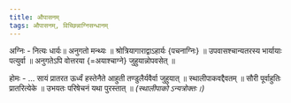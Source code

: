 ```yaml
---
title: औपासनम्
tags: औपासनम्, विच्छिन्नाग्निसन्धानम्
---
```


अग्निः - नित्यः धार्यः॥ अनुगतो मन्थ्यः ॥ श्रोत्रियागाराद्वाऽहार्यः {पचनाग्निः} ॥ उपवासश्चान्यतरस्य भार्यायाः पत्युर्वा ॥ अनुगतेऽपि वोत्तरया {=अयाश्चाग्ने} जुहुयान्नोपवसेत् ॥

होमः - … सायं प्रातरत ऊर्ध्वं हस्तेनैते आहुती तण्डुलैर्यवैर्वा जुहुयात् ॥ स्थालीपाकवद्दैवतम् ॥ सौरी पूर्वाहुतिः प्रातरित्येके ॥ उभयतः परिषेचनं यथा पुरस्तात् ॥
*(स्थालीपाको ऽन्यत्रोक्तः।)*

